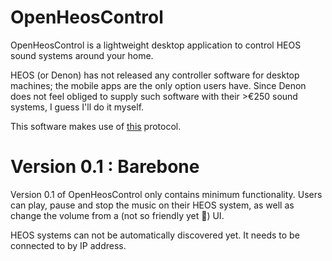 # OpenHeosControl

OpenHeosControl is a lightweight desktop application to control HEOS sound systems around your home.

HEOS (or Denon) has not released any controller software for desktop machines; the mobile apps are the only option users have.
Since Denon does not feel obliged to supply such software with their >€250 sound systems, I guess I'll do it myself.

This software makes use of [this](01.2015_HEOS---CLI_PROTOCOL_V01.pdf) protocol. 

# Version 0.1 : Barebone
Version 0.1 of OpenHeosControl only contains minimum functionality. Users can play, pause and stop the music on their HEOS system, as well as change the volume from a (not so friendly yet 🤔) UI.

HEOS systems can not be automatically discovered yet. It needs to be connected to by IP address.
